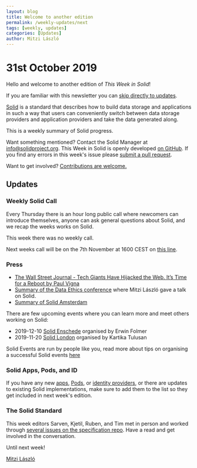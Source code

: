 ```yaml
---
layout: blog
title: Welcome to another edition
permalink: /weekly-updates/next
tags: [weekly, updates]
categories: [Updates]
author: Mitzi László
---
```


# 31st October 2019

Hello and welcome to another edition of *This Week in Solid*!

If you are familiar with this newsletter you can [skip directly to updates](##updates).

[Solid](https://solidproject.org) is a standard that describes how to build data storage and applications in such a way that users can conveniently switch between data storage providers and application providers and take the data generated along.

This is a weekly summary of Solid progress.

Want something mentioned? Contact the Solid Manager at info@solidproject.org. This Week in Solid is openly developed [on GitHub](https://github.com/solid/information/blob/master/weekly-updates/next.md). If you find any errors in this week's issue please [submit a pull request](https://github.com/solid/information/pulls). 

Want to get involved? [Contributions are welcome.](https://github.com/solid/process)

## Updates

### Weekly Solid Call
Every Thursday there is an hour long public call where newcomers can introduce themselves, anyone can ask general questions about Solid, and we recap the weeks works on Solid. 

This week there was no weekly call. 

Next weeks call will be on the 7th November at 1600 CEST on [this line](https://zoom.us/j/121552099).


### Press

* [The Wall Street Journal - Tech Giants Have Hijacked the Web. It’s Time for a Reboot by Paul Vigna](https://www.wsj.com/articles/tech-giants-have-hijacked-the-web-its-time-for-a-reboot-11572062420) 
* [Summary of the Data Ethics conference](https://mailchi.mp/dit.dk/data-ethics-2019-inspiration1) where Mitzi László gave a talk on Solid. 
* [Summary of Solid Amsterdam](http://www.pilod.nl/wiki/Solid_Amsterdam_–_1st_Session_Summary) 

There are few upcoming events where you can learn more and meet others working on Solid: 
* 2019-12-10 [Solid Enschede](http://www.pilod.nl/wiki/Solid_Christmas_Meetup_Enschede_-_How_to_Fix_the_Internet!) organised by Erwin Folmer
* 2019-11-20 [Solid London](https://www.eventbrite.com/e/data-control-ethics-solid-workshop-this-is-for-everyone-join-the-movement-tickets-79208132657?ref=estw) organised by Kartika Tulusan

Solid Events are run by people like you, read more about tips on organising a successful Solid events [here](https://github.com/solid/information/blob/master/solid-events.md)

### Solid Apps, Pods, and ID
If you have any new [apps](https://github.com/solid/solid-apps), [Pods](https://github.com/solid/pods), or [identity providers](https://github.com/solid/solid-idp-list), or there are updates to existing Solid implementations, make sure to add them to the list so they get included in next week's edition.

### The Solid Standard 
This week editors Sarven, Kjetil, Ruben, and Tim met in person and worked through [several issues on the specification repo](https://github.com/solid/specification/issues). Have a read and get involved in the conversation. 

Until next week!

[Mitzi László](https://github.com/Mitzi-Laszlo)
